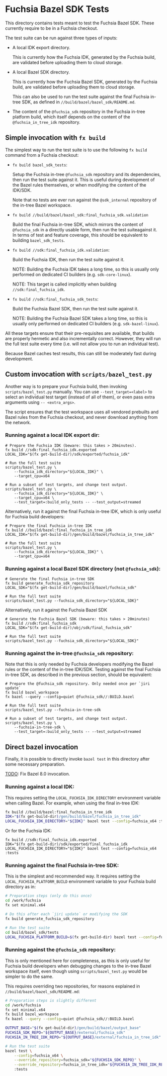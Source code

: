 # Fuchsia Bazel SDK Tests

This directory contains tests meant to test the Fuchsia Bazel SDK.
These currently require to be in a Fuchsia checkout.

The test suite can be run against three types of inputs:

- A local IDK export directory.

  This is currently how the Fuchsia IDK, generated by the Fuchsia
  build, are validated before uploading them to cloud storage.

- A local Bazel SDK directory.

  This is currently how the Fuchsia Bazel SDK, generated by the
  Fuchsia build, are validated before uploading them to cloud
  storage.

  This can also be used to run the test suite against the
  final Fuchsia in-tree SDK, as defined in
  `//build/bazel/bazel_sdk/README.md`.

- The content of the `@fuchsia_sdk` repository in the Fuchsia
  in-tree platform build, which itself depends on the content
  of the `@fuchsia_in_tree_idk` repository.


## Simple invocation with `fx build`

The simplest way to run the test suite is to use the following
`fx build` command from a Fuchsia checkout:

- `fx build bazel_sdk_tests`:

  Setup the Fuchsia in-tree `@fuchsia_sdk` repository and its
  dependencies, then run the test suite against it. This is
  useful during development of the Bazel rules themselves, or
  when modifying the content of the IDK/SDK.

  Note that no tests are ever run against the `@sdk_internal`
  repository of the in-tree Bazel workspace.

- `fx build //build/bazel/bazel_sdk:final_fuchsia_sdk.validation`

  Build the final Fuchsia in-tree SDK, which mirrors the content
  of `@fuchsia_sdk` in a directly usable form, then run the test
  suiteagainst it. In terms of test and feature coverage, this should
  be equivalent to building `bazel_sdk_tests`.

- `fx build //sdk:final_fuchsia_idk.validation`:

  Build the Fuchsia IDK, then run the test suite against it.

  NOTE: Building the Fuchsia IDK takes a long time, so this is usually only
  performed on dedicated CI builders (e.g. `sdk-core-linux`).

  NOTE: This target is called implicitly when building
  `//sdk:final_fuchsia_idk`.

- `fx build //sdk:final_fuchsia_sdk_tests`:

  Build the Fuchsia Bazel SDK, then run the test suite against it.

  NOTE: Building the Fuchsia Bazel SDK takes a long time, so this is usually
  only performed on dedicated CI builders (e.g. `sdk-bazel-linux`).

All these targets ensure that their pre-requisites are available, that
builds are properly hermetic and also incrementally correct. However,
they will run the full test suite every time (i.e. will not allow you
to run an individual test).

Because Bazel caches test results, this can still be moderately fast
during development.

## Custom invocation with `scripts/bazel_test.py`

Another way is to prepare your Fuchsia build, then invoking
`scripts/bazel_test.py` manually. You can use `--test_target=<label>`
to select an individual test target (instead of all of them), or
even pass extra arguments using `-- <extra_args>`.

The script ensures that the test workspace uses all vendored
prebuilts and Bazel rules from the Fuchsia checkout, and never
download anything from the network.

### Running against a local IDK export dir:

```
# Prepare the Fuchsia IDK (beware: this takes > 20minutes).
fx build //sdk:final_fuchsia_idk.exported
LOCAL_IDK="$(fx get-build-dir)/sdk/exported/fuchsia_idk"

# Run the full test suite
scripts/bazel_test.py \
    --fuchsia_idk_directory="${LOCAL_IDK}" \
    --target_cpu=x64

# Run a subset of test targets, and change test output.
scripts/bazel_test.py \
    --fuchsia_idk_directory="${LOCAL_IDK}" \
    --target_cpu=x64 \
    --test_target=:build_only_tests -- --test_output=streamed
```

Alternatively, run it against the final Fuchsia in-tree IDK,
which is only useful for Fuchsia build developers:

```
# Prepare the final Fuchsia in-tree IDK
fx build //build/bazel:final_fuchsia_in_tree_idk
LOCAL_IDK="$(fx get-build-dir)/gen/build/bazel/fuchsia_in_tree_idk"

# Run the full test suite
scripts/bazel_test.py \
    --fuchsia_idk_directory="${LOCAL_IDK}" \
    --target_cpu=x64

```

### Running against a local Bazel SDK directory (not `@fuchsia_sdk`):

```
# Generate the final Fuchsia in-tree SDK
fx build generate_fuchsia_sdk_repository
LOCAL_SDK="$(fx get-build-dir)/gen/build/bazel/fuchsia_sdk"

# Run the full test suite
scripts/bazel_test.py --fuchsia_sdk_directory="${LOCAL_SDK}"
```

Alternatively, run it against the Fuchsia Bazel SDK
```
# Generate the Fuchsia Bazel SDK (beware: this takes > 20minutes)
fx build //sdk:final_fuchsia_sdk
LOCAL_SDK="$(fx get-build-dir)/obj/sdk/final_fuchsia_sdk"

# Run the full test suite
scripts/bazel_test.py --fuchsia_sdk_directory="${LOCAL_SDK}"
```

### Running against the in-tree `@fuchsia_sdk` repository:

Note that this is only needed by Fuchsia developers modifying the Bazel rules
or the content of the in-tree IDK/SDK. Testing against the final
Fuchsia in-tree SDK, as described in the previous section, should be
equivalent:

```
# Prepare the @fuchsia_sdk repository. Only needed once per `jiri update`
fx build bazel_workspace
fx bazel --query --config=quiet @fuchsia_sdk//:BUILD.bazel

# Run the full test suite
scripts/bazel_test.py --fuchsia-in-tree-sdk

# Run a subset of test targets, and change test output.
scripts/bazel_test.py \
    --fuchsia-in-tree-sdk \
    --test_target=:build_only_tests -- --test_output=streamed
```

## Direct bazel invocation

Finally, it is possible to directly invoke `bazel test` in this directory
after some necessary preparation.

[TODO](https://fxbug.dev/383498090): Fix Bazel 8.0 invocation.

### Running against a local IDK:

This requires setting the `LOCAL_FUCHSIA_IDK_DIRECTORY` environment
variable when calling Bazel. For example, when using the final in-tree IDK:

```sh
fx build //build/bazel:final_fuchsia_in_tree_idk
IDK="$(fx get-build-dir)/gen/build/bazel/fuchsia_in_tree_idk"
LOCAL_FUCHSIA_IDK_DIRECTORY="${IDK}" bazel test --config=fuchsia_x64 :tests
```

Or for the Fuchsia IDK:

```
fx build //sdk:final_fuchsia_idk.exported
IDK="$(fx get-build-dir)/sdk/exported/final_fuchsia_idk
LOCAL_FUCHSIA_IDK_DIRECTORY="${IDK}" bazel test --config=fuchsia_x64 :tests
```

### Running against the final Fuchsia in-tree SDK:

This is the simplest and recommended way. It requires setting the
`LOCAL_FUCHSIA_PLATFORM_BUILD` environment variable to your Fuchsia build
directory as in:

```sh
# Preparation steps (only do this once)
cd /work/fuchsia
fx set minimal.x64

# Do this after each `jiri update` or modifying the SDK
fx build generate_fuchsia_sdk_repository

# Run the test suite
cd build/bazel_sdk/tests
LOCAL_FUCHSIA_PLATFORM_BUILD=$(fx get-build-dir) bazel test --config=fuchsia_x64 :tests
```

### Running against the `@fuchsia_sdk` repository:

This is only mentioned here for completeness, as this is only useful for
Fuchsia build developers when debugging changes to the in-tree Bazel
workspace itself, even though using `scripts/bazel_test.py` would be
simpler to do the same.

This requires overriding two repositories, for reasons explained
in `//build/bazel/bazel_sdk/README.md`:

```sh
# Preparation steps is slightly different
cd /work/fuchsia
fx set minimal.x64
fx build bazel_workspace
fx bazel --query --config=quiet @fuchsia_sdk//:BUILD.bazel

OUTPUT_BASE="$(fx get-build-dir)/gen/build/bazel/output_base"
FUCHSIA_SDK_REPO="${OUTPUT_BASE}/external/fuchsia_sdk"
FUCHSIA_IN_TREE_IDK_REPO="${OUTPUT_BASE}/external/fuchsia_in_tree_idk"

# Run the test suite
bazel test \
    --config=fuchsia_x64 \
    --override_repository=fuchsia_sdk="${FUCHSIA_SDK_REPO}" \
    --override_repository=fuchsia_in_tree_idk="${FUCHSIA_IN_TREE_IDK_REPO}" \
    :tests
```
